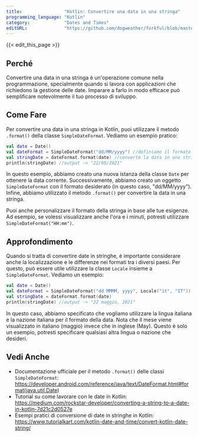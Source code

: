 ```yaml
---
title:                "Kotlin: Convertire una data in una stringa"
programming_language: "Kotlin"
category:             "Dates and Times"
editURL:              "https://github.com/dogweather/forkful/blob/master/content/it/kotlin/converting-a-date-into-a-string.md"
---
```


{{< edit_this_page >}}

## Perché

Convertire una data in una stringa è un'operazione comune nella programmazione, specialmente quando si lavora con applicazioni che richiedono la gestione delle date. Imparare a farlo in modo efficace può semplificare notevolmente il tuo processo di sviluppo.

## Come Fare

Per convertire una data in una stringa in Kotlin, puoi utilizzare il metodo `.format()` della classe `SimpleDateFormat`. Vediamo un esempio pratico:

```Kotlin
val date = Date()
val dateFormat = SimpleDateFormat("dd/MM/yyyy") //definiamo il formato della data
val stringDate = dateFormat.format(date) //converto la data in una stringa
println(stringDate) //output -> "22/05/2021"
```

In questo esempio, abbiamo creato una nuova istanza della classe `Date` per ottenere la data corrente. Successivamente, abbiamo creato un oggetto `SimpleDateFormat` con il formato desiderato (in questo caso, "dd/MM/yyyy"). Infine, abbiamo utilizzato il metodo `.format()` per convertire la data in una stringa. 

Puoi anche personalizzare il formato della stringa in base alle tue esigenze. Ad esempio, se volessi visualizzare anche l'ora e i minuti, potresti utilizzare `SimpleDateFormat("HH:mm")`.

## Approfondimento

Quando si tratta di convertire date in stringhe, è importante considerare anche la localizzazione e le differenze nei formati tra i diversi paesi. Per questo, può essere utile utilizzare la classe `Locale` insieme a `SimpleDateFormat`. Vediamo un esempio:

```Kotlin
val date = Date()
val dateFormat = SimpleDateFormat("dd MMMM, yyyy", Locale("it", "IT")) //specifichiamo la lingua e la nazione
val stringDate = dateFormat.format(date)
println(stringDate) //output -> "22 maggio, 2021"
```

In questo caso, abbiamo specificato che vogliamo utilizzare la lingua italiana e la nazione italiana per il formato della data. Nota che il mese viene visualizzato in italiano (maggio) invece che in inglese (May). Questo è solo un esempio, potresti specificare qualsiasi altra lingua o nazione che desideri.

## Vedi Anche

- Documentazione ufficiale per il metodo `.format()` delle classi `SimpleDateFormat`: https://developer.android.com/reference/java/text/DateFormat.html#format(java.util.Date)
- Tutorial su come lavorare con le date in Kotlin: https://medium.com/rockstar-developer/converting-a-string-to-a-date-in-kotlin-7d21c2d0527e
- Esempi pratici di conversione di date in stringhe in Kotlin: https://www.tutorialkart.com/kotlin-date-and-time/convert-kotlin-date-string/